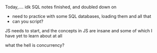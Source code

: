 Today,.... idk 
SQL notes finished, and doubled down on
- need to practice with some SQL databases, loading them and all that
- can you script?

JS  needs to start, and the concepts in JS are insane and some of which I have yet to learn about at all

what the hell is concurrency?
